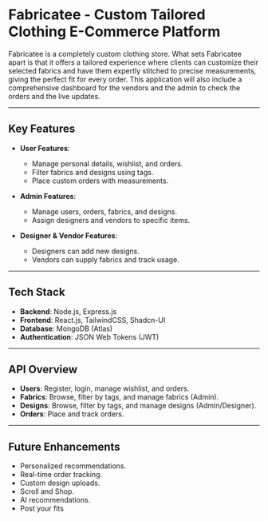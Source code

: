 # Fabricatee - Custom Tailored Clothing E-Commerce Platform

Fabricatee is a completely custom clothing store. What sets Fabricatee apart is that it offers a tailored experience where clients can customize their selected fabrics and have them expertly stitched to precise measurements, giving the perfect fit for every order. This application will also include a comprehensive dashboard for the vendors and the admin to check the orders and the live updates.

---

## Key Features

- **User Features**:

  - Manage personal details, wishlist, and orders.
  - Filter fabrics and designs using tags.
  - Place custom orders with measurements.

- **Admin Features**:

  - Manage users, orders, fabrics, and designs.
  - Assign designers and vendors to specific items.

- **Designer & Vendor Features**:
  - Designers can add new designs.
  - Vendors can supply fabrics and track usage.

---

## Tech Stack

- **Backend**: Node.js, Express.js
- **Frontend**: React.js, TailwindCSS, Shadcn-UI
- **Database**: MongoDB (Atlas)
- **Authentication**: JSON Web Tokens (JWT)

---

## API Overview

- **Users**: Register, login, manage wishlist, and orders.
- **Fabrics**: Browse, filter by tags, and manage fabrics (Admin).
- **Designs**: Browse, filter by tags, and manage designs (Admin/Designer).
- **Orders**: Place and track orders.

---

## Future Enhancements

- Personalized recommendations.
- Real-time order tracking.
- Custom design uploads.
- Scroll and Shop.
- AI recommendations.
- Post your fits
